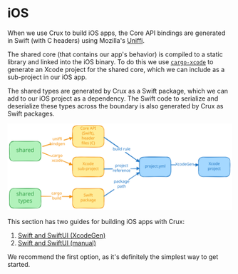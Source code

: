 # iOS

When we use Crux to build iOS apps, the Core API bindings are generated in Swift
(with C headers) using Mozilla's [Uniffi](https://mozilla.github.io/uniffi-rs/).

The shared core (that contains our app's behavior) is compiled to a static
library and linked into the iOS binary. To do this we use
[`cargo-xcode`](https://crates.io/crates/cargo-xcode) to generate an Xcode
project for the shared core, which we can include as a sub-project in our iOS
app.

The shared types are generated by Crux as a Swift package, which we can add to
our iOS project as a dependency. The Swift code to serialize and deserialize
these types across the boundary is also generated by Crux as Swift packages.

![build flow](./flow.svg)

This section has two guides for building iOS apps with Crux:

1. [Swift and SwiftUI (XcodeGen)](./with_xcodegen.md)
1. [Swift and SwiftUI (manual)](./manual.md)

We recommend the first option, as it's definitely the simplest way to get
started.
